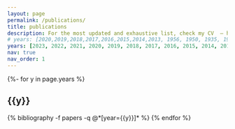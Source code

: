 ```yaml
---
layout: page
permalink: /publications/
title: publications
description: For the most updated and exhaustive list, check my CV  – https://bit.ly/vishesh-cv-doc
# years: [2020,2019,2018,2017,2016,2015,2014,2013, 1956, 1950, 1935, 1905]
years: [2023, 2022, 2021, 2020, 2019, 2018, 2017, 2016, 2015, 2014, 2013]
nav: true
nav_order: 1
---
```

<!-- _pages/publications.md -->
<div class="publications">

{%- for y in page.years %}
  <h2 class="year">{{y}}</h2>
  {% bibliography -f papers -q @*[year={{y}}]* %}
{% endfor %}

</div>
